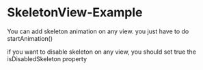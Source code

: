 # SkeletonView-Example

You can add skeleton animation on any view. you just have to do startAnimation()

if you want to disable skeleton on any view, you should set true the isDisabledSkeleton property
